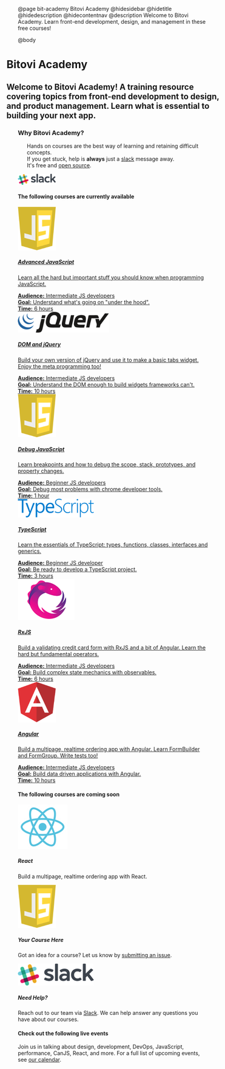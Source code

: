 @page bit-academy Bitovi Academy
@hidesidebar
@hidetitle
@hidedescription
@hidecontentnav
@description Welcome to Bitovi Academy. Learn front-end development, design,
and management in these free courses!

@body
<style>
.main-content {
  width: 100%;
  padding-right: 0;
}
.container {
  padding: 0;
}
.content {
  margin: 0;
}
.main {
  padding-top: 0;
}
.hero-banner {
  margin-left: -30px;
  margin-right: -30px;
}
.courses-container .courses .fade {
 text-overflow: -o-ellipsis-lastline;
 overflow: hidden;
 position: relative;
 box-sizing: border-box;
 word-break: break-word;
 height: 465px;
}
.fade:after {
 content: "";
 text-align: right;
 position: absolute;
 bottom: 0;
 right: 0;
 width: 100%;
 height: 100px;
 background: linear-gradient(to bottom, rgba(255, 255, 255, 0), rgba(255, 255, 255, 1) 25%);
 z-index: 70;
}
.event-title{
  margin-top: 0;
}
.course .detail {
 padding: 0;
 margin: 0;
}
.academy-intro ol {
  margin-top: 0;
}
.academy-intro ol li {
  list-style: none;
}
.courses-container .courses .fade .detail{
  margin: 0px;
  font-size: 14px;
  color: #666666;
}
.courses-container .courses .fade .details-container{
  border: 1px solid #eee;
  background-color: #f5f6f6;
  padding: 10px;
  margin: 0px;
}
.button{
 padding: 4px 10px;
 background-color: #356FD1;
 border: 1px solid #356FD1;
 color: white;
 border-radius: 3px;
}
.courses-container .courses .fade .button{
 position: absolute;
 bottom: 0;
 left: 0px;
 right: 0px;
 z-index: 100 !important;
 margin: 15px;
 box-sizing: border-box;
 color: white;
}
.courses-container .courses .fade .button:hover{
 background-color: #3e7de2;
 border-color: #3e7de2;
}
</style>

<div class="container">
<div class="hero-banner">
<h1>Bitovi Academy</h1>
<h2>Welcome to Bitovi Academy! A training resource covering topics from front-end development to design, and product management. Learn what is essential to building your next app.</h2>
</div>
<div class="academy-intro">
<h3>Why Bitovi Academy?</h3>
<ol>
<li>Hands on courses are the best way of learning and retaining difficult concepts.</li>
<li>If you get stuck, help is <b>always</b> just a <a href="https://join.slack.com/t/bitovi-community/shared_invite/enQtNTIzMTE5NzYxMjA3LWMwMzE4MjFkMTI5ZmZjNzllYjc2MzcxOWNmOTg3YjI4NjE0MGFkZGNkOTNlZjlkNDBhNTlmYTcwMzJlZDZjY2Y">slack</a> message away. </li>
<li>It's free and <a href="https://github.com/bitovi/academy">open source</a>.</li>
</ol>
<a href="https://join.slack.com/t/bitovi-community/shared_invite/enQtNTIzMTE5NzYxMjA3LWMwMzE4MjFkMTI5ZmZjNzllYjc2MzcxOWNmOTg3YjI4NjE0MGFkZGNkOTNlZjlkNDBhNTlmYTcwMzJlZDZjY2Y"><img src="./static/img/slack.png" width="100"></a>
</div>
<div class="courses-intro" id="courses">
<h4>The following courses are currently available</h4>
</div>
</div><!-- close container -->

<div class="courses-container">
<div class="courses">

<div class="course">
<a href="./learn-advanced-javascript.html">
<div class="course-logo">
<img src="./static/img/javascript.png" width="100">
</div>
<h5>Advanced JavaScript</h5>
<p>Learn all the hard but important stuff you should know when programming JavaScript.</p>
<p class='detail'><strong>Audience:</strong> Intermediate JS developers</p>
<p class='detail'><strong>Goal:</strong> Understand what's going on "under the hood".</p>
<p class='detail'><strong>Time:</strong> 6 hours</p>
</a>
</div>

<div class="course">
<a href="./learn-dom-jquery.html">
<div class="course-logo">
<img src="./static/img/jquery.png" width="240">
</div>
<h5>DOM and jQuery</h5>
<p>Build your own version of
jQuery and use it to make a basic tabs widget. Enjoy the
meta programming too!</p>
<p class='detail'><strong>Audience:</strong> Intermediate JS developers</p>
<p class='detail'><strong>Goal:</strong> Understand the DOM enough to build widgets frameworks can't.</p>
<p class='detail'><strong>Time:</strong> 10 hours</p>
</a>
</div>

<div class="course">
<a href="./learn-to-debug-javascript.html">
<div class="course-logo">
<img src="./static/img/javascript.png" width="100">
</div>
<h5>Debug JavaScript</h5>
<p>Learn breakpoints and how to debug the scope, stack, prototypes, and
property changes.</p>
<p class='detail'><strong>Audience:</strong> Beginner JS developers</p>
<p class='detail'><strong>Goal:</strong> Debug most problems with chrome developer tools.</p>
<p class='detail'><strong>Time:</strong> 1 hour</p>

</a>
</div>

</div>
<div class="courses">

<div class="course">
<a href="./learn-typescript.html">
<div class="course-logo">
<img src="./static/img/typescript.png" width="200">
</div>
<h5>TypeScript</h5>
<p>Learn the essentials of TypeScript: types, functions, classes, interfaces and generics.</p>
<p class='detail'><strong>Audience:</strong> Beginner JS developer</p>
<p class='detail'><strong>Goal:</strong> Be ready to develop a TypeScript project.</p>
<p class='detail'><strong>Time:</strong> 3 hours</p>
</a>
</div>

<div class="course">
<a href="./learn-rxjs.html">
<div class="course-logo">
<img src="./static/img/rxjs.png" width="150">
</div>
<h5>RxJS</h5>
<p>Build a validating credit card form with RxJS and a bit of Angular. Learn
the hard but fundamental operators.</p>
<p class='detail'><strong>Audience:</strong> Intermediate JS developers</p>
<p class='detail'><strong>Goal:</strong> Build complex state mechanics with observables.</p>
<p class='detail'><strong>Time:</strong> 6 hours</p>
</a>
</div>

<div class="course">
<a href="./learn-angular.html">
<div class="course-logo">
<img src="./static/img/angular.png" width="100">
</div>
<h5>Angular</h5>
<p>Build a multipage, realtime ordering app with Angular. Learn
FormBuilder and FormGroup. Write tests
too!</p>
<p class='detail'><strong>Audience:</strong> Intermediate JS developers</p>
<p class='detail'><strong>Goal:</strong> Build data driven applications with Angular.</p>
<p class='detail'><strong>Time:</strong> 10 hours</p>
</a>
</div>

</div><!-- close courses -->
</div><!-- close courses-container -->

<div class="courses-intro">
<h4>The following courses are coming soon</h4>
</div>

<div class="courses-container">
<div class="courses">

<div class="course">
<div class="course-logo">
<img src="./static/img/react.png" width="130">
</div>
<h5>React</h5>
<p>Build a multipage, realtime ordering app with React.</p>
</div>

<div class="course">
<div class="course-logo">
<img src="./static/img/javascript.png" width="100">
</div>
<h5>Your Course Here</h5>
<p>Got an idea for a course? Let us know by <a href="https://github.com/bitovi/academy/issues/new">submitting an issue</a>.</p>
</div>



<div class="course">
<div class="course-logo">
<img src="./static/img/slack.png" width="200">
</div>
<h5>Need Help?</h5>
<p>Reach out to our team via <a href="https://join.slack.com/t/bitovi-community/shared_invite/enQtNTIzMTE5NzYxMjA3LWMwMzE4MjFkMTI5ZmZjNzllYjc2MzcxOWNmOTg3YjI4NjE0MGFkZGNkOTNlZjlkNDBhNTlmYTcwMzJlZDZjY2Y">Slack</a>. We can help answer any questions you have about our courses.</p>
</div>

</div><!-- close courses -->
</div><!-- close courses-container -->


<div class="courses-intro">
<h4>Check out the following live events</h4>
<p>Join us in talking about design, development, DevOps, JavaScript, performance, CanJS, React, and more. For a full list of upcoming events, see  <a href="https://calendar.google.com/calendar/embed?src=jupiterjs.com_g27vck36nifbnqrgkctkoanqb4%40group.calendar.google.com"> our calendar</a>.</p>
</div>

<!-- div is needed for markdown -->
<div class='courses-container'><calendar-events
api-key="AIzaSyBsNpdGbkTsqn1BCSPQrjO9OaMySjK5Sns"
calendar-id="jupiterjs.com_g27vck36nifbnqrgkctkoanqb4@group.calendar.google.com"
event-count="3" class="courses">
<template>
<div class="course fade">
 <h5 class='event-title'></h5>
 <div class='details-container'>
 <p class='detail'><strong>Date:</strong>
 <span class='event-date'></span>
 </p>
 <p class='detail'><strong>Location:</strong>
 <span class='event-location'></span>
 </p>
 <p class='detail'><strong>Group:</strong>
 <span class='event-group'></span>
 </p>
 </div>
 <p class='event-body'></p>
 <a class='event-url button'>View event details</a>
</div>
</template>
</calendar-events></div>